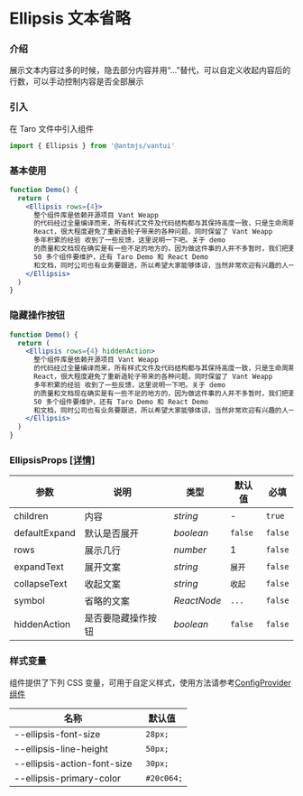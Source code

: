 # Ellipsis 文本省略

### 介绍

展示文本内容过多的时候，隐去部分内容并用“…”替代，可以自定义收起内容后的行数，可以手动控制内容是否全部展示

### 引入

在 Taro 文件中引入组件

```jsx
import { Ellipsis } from '@antmjs/vantui'
```

### 基本使用

```jsx
function Demo() {
  return (
    <Ellipsis rows={4}>
      整个组件库是依赖开源项目 Vant Weapp
      的代码经过全量编译而来，所有样式文件及代码结构都与其保持高度一致，只是生命周期经过改造使其支持
      React，很大程度避免了重新造轮子带来的各种问题，同时保留了 Vant Weapp
      多年积累的经验 收到了一些反馈，这里说明一下吧。关于 demo
      的质量和文档现在确实是有一些不足的地方的，因为做这件事的人并不多暂时，我们把更多的精力放在了组件本身，确保大家在实际的应用中能够更少的被中断。目前除了
      50 多个组件要维护，还有 Taro Demo 和 React Demo
      和文档，同时公司也有业务要跟进，所以希望大家能够体谅，当然非常欢迎有兴趣的人一起来完善它！
    </Ellipsis>
  )
}
```

### 隐藏操作按钮

```jsx
function Demo() {
  return (
    <Ellipsis rows={4} hiddenAction>
      整个组件库是依赖开源项目 Vant Weapp
      的代码经过全量编译而来，所有样式文件及代码结构都与其保持高度一致，只是生命周期经过改造使其支持
      React，很大程度避免了重新造轮子带来的各种问题，同时保留了 Vant Weapp
      多年积累的经验 收到了一些反馈，这里说明一下吧。关于 demo
      的质量和文档现在确实是有一些不足的地方的，因为做这件事的人并不多暂时，我们把更多的精力放在了组件本身，确保大家在实际的应用中能够更少的被中断。目前除了
      50 多个组件要维护，还有 Taro Demo 和 React Demo
      和文档，同时公司也有业务要跟进，所以希望大家能够体谅，当然非常欢迎有兴趣的人一起来完善它！
    </Ellipsis>
  )
}
```

### EllipsisProps [[详情]](https://github.com/AntmJS/vantui/tree/main/packages/vantui/types/ellipsis.d.ts)

| 参数          | 说明               | 类型                         | 默认值  | 必填    |
| ------------- | ------------------ | ---------------------------- | ------- | ------- |
| children      | 内容               | _&nbsp;&nbsp;string<br/>_    | -       | `true`  |
| defaultExpand | 默认是否展开       | _&nbsp;&nbsp;boolean<br/>_   | `false` | `false` |
| rows          | 展示几行           | _&nbsp;&nbsp;number<br/>_    | 1       | `false` |
| expandText    | 展开文案           | _&nbsp;&nbsp;string<br/>_    | `展开`  | `false` |
| collapseText  | 收起文案           | _&nbsp;&nbsp;string<br/>_    | `收起`  | `false` |
| symbol        | 省略的文案         | _&nbsp;&nbsp;ReactNode<br/>_ | `...`   | `false` |
| hiddenAction  | 是否要隐藏操作按钮 | _&nbsp;&nbsp;boolean<br/>_   | `false` | `false` |

### 样式变量

组件提供了下列 CSS 变量，可用于自定义样式，使用方法请参考[ConfigProvider 组件](https://antmjs.github.io/vantui/#/config-provider)

| 名称                        | 默认值      |
| --------------------------- | ----------- |
| --ellipsis-font-size        | ` 28px;`    |
| --ellipsis-line-height      | ` 50px;`    |
| --ellipsis-action-font-size | ` 30px;`    |
| --ellipsis-primary-color    | ` #20c064;` |
